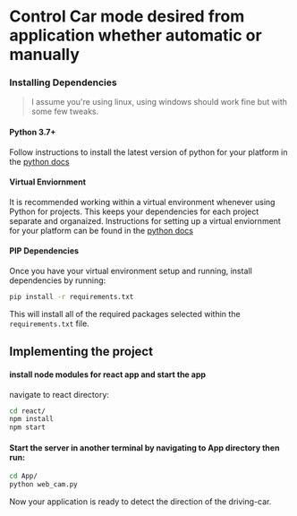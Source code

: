 # Control Car mode desired from application whether automatic or manually 


### Installing Dependencies

> I assume you're using linux, using windows should work fine but with some few tweaks.

#### Python 3.7+

Follow instructions to install the latest version of python for your platform in the [python docs](https://docs.python.org/3/using/unix.html#getting-and-installing-the-latest-version-of-python)

#### Virtual Enviornment

It is recommended working within a virtual environment whenever using Python for projects. This keeps your dependencies for each project separate and organaized. Instructions for setting up a virtual enviornment for your platform can be found in the [python docs](https://packaging.python.org/guides/installing-using-pip-and-virtual-environments/)

#### PIP Dependencies

Once you have your virtual environment setup and running, install dependencies by running:

```bash
pip install -r requirements.txt
```

This will install all of the required packages selected within the `requirements.txt` file.

## Implementing the project

#### install node modules for react app and start the app

navigate to react directory:
```bash
cd react/
npm install
npm start
```

#### Start the server in another terminal by navigating to App directory then run:

```bash
cd App/
python web_cam.py
```


Now your application is ready to detect the direction of the driving-car.